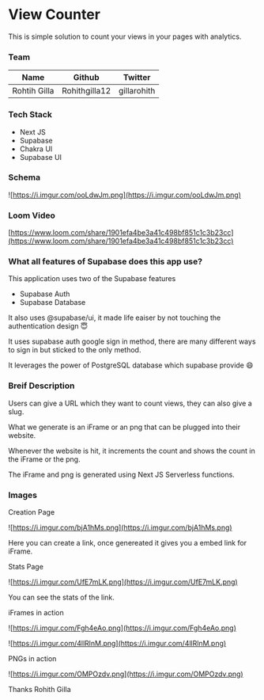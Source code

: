 # View Counter

This is simple solution to count your views in your pages with analytics.

### Team

| Name         | Github        | Twitter     |
| ------------ | ------------- | ----------- |
| Rohtih Gilla | Rohithgilla12 | gillarohith |

### Tech Stack

- Next JS
- Supabase
- Chakra UI
- Supabase UI

### Schema

![https://i.imgur.com/ooLdwJm.png](https://i.imgur.com/ooLdwJm.png)

### Loom Video

[https://www.loom.com/share/1901efa4be3a41c498bf851c1c3b23cc](https://www.loom.com/share/1901efa4be3a41c498bf851c1c3b23cc)

### What all features of Supabase does this app use?

This application uses two of the Supabase features

- Supabase Auth
- Supabase Database

It also uses @supabase/ui, it made life eaiser by not touching the authentication design 😇

It uses supabase auth google sign in method, there are many different ways to sign in but sticked to the only method.

It leverages the power of PostgreSQL database which supabase provide :smile:

### Breif Description

Users can give a URL which they want to count views, they can also give a slug.

What we generate is an iFrame or an png that can be plugged into their website.

Whenever the website is hit, it increments the count and shows the count in the iFrame or the png.

The iFrame and png is generated using Next JS Serverless functions.

### Images

Creation Page

![https://i.imgur.com/bjA1hMs.png](https://i.imgur.com/bjA1hMs.png)

Here you can create a link, once genereated it gives you a embed link for iFrame.

Stats Page

![https://i.imgur.com/UfE7mLK.png](https://i.imgur.com/UfE7mLK.png)

You can see the stats of the link.

iFrames in action

![https://i.imgur.com/Fgh4eAo.png](https://i.imgur.com/Fgh4eAo.png)

![https://i.imgur.com/4llRlnM.png](https://i.imgur.com/4llRlnM.png)

PNGs in action

![https://i.imgur.com/OMPOzdv.png](https://i.imgur.com/OMPOzdv.png)



Thanks
Rohith Gilla
